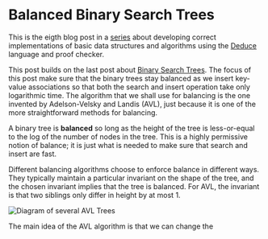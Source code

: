 # Balanced Binary Search Trees

This is the eigth blog post in a
[series](https://siek.blogspot.com/2024/06/data-structures-and-algorithms-correctly.html)
about developing correct implementations of basic data structures and
algorithms using the [Deduce](https://github.com/jsiek/deduce)
language and proof checker.

This post builds on the last post about [Binary Search
Trees](https://siek.blogspot.com/2024/08/binary-search-trees-correctly.html).
The focus of this post make sure that the binary trees stay balanced
as we insert key-value associations so that both the search and insert
operation take only logarithmic time. The algorithm that we shall use
for balancing is the one invented by Adelson-Velsky and Landis (AVL),
just because it is one of the more straightforward methods for
balancing.

A binary tree is **balanced** so long as the height of the tree is
less-or-equal to the log of the number of nodes in the tree. This is a
highly permissive notion of balance; it is just what is needed to make
sure that search and insert are fast.

Different balancing algorithms choose to enforce balance in different
ways. They typically maintain a particular invariant on the shape of
the tree, and the chosen invariant implies that the tree is balanced.
For AVL, the invariant is that two siblings only differ in height by
at most 1.

![Diagram of several AVL Trees](https://www.dropbox.com/scl/fi/wh06d9vvdb2b5rkxuebsx/AVLTrees.png?rlkey=6nhmiffmprvgwzvftohwkivqs&raw=1)



The main idea of the AVL algorithm is that we can change the 


